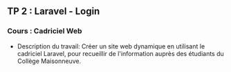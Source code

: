 ## TP 2 : Laravel - Login

### Cours : Cadriciel Web

- Description du travail: Créer un site web dynamique en utilisant le cadriciel Laravel, pour recueillir de l'information auprès des étudiants du Collège Maisonneuve.
